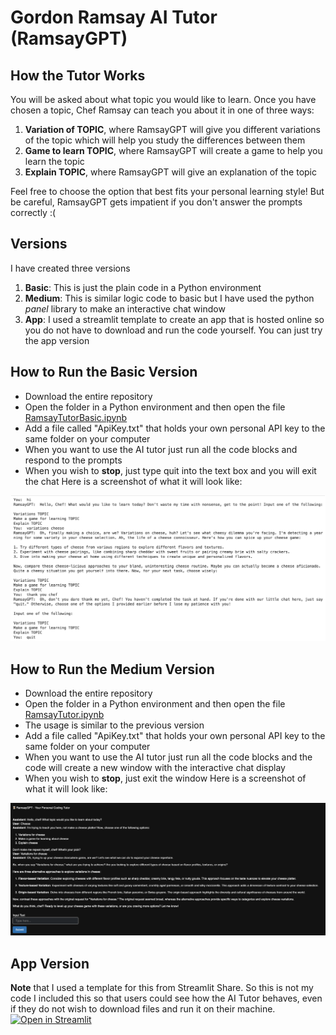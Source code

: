 # Gordon Ramsay AI Tutor (RamsayGPT)
## How the Tutor Works
You will be asked about what topic you would like to learn. Once you have chosen a topic, Chef Ramsay can teach you about it in one of three ways:

1. **Variation of TOPIC**, where RamsayGPT will give you different variations of the topic which will help you study the differences between them
2. **Game to learn TOPIC**, where RamsayGPT will create a game to help you learn the topic
3. **Explain TOPIC**, where RamsayGPT will give an explanation of the topic
   
Feel free to choose the option that best fits your personal learning style! But be careful, RamsayGPT gets impatient if you don't answer the prompts correctly :(

## Versions
I have created three versions 
1. **Basic**: This is just the plain code in a Python environment
2. **Medium**: This is similar logic code to basic but I have used the python _panel_ library to make an interactive chat window
3. **App**: I used a streamlit template to create an app that is hosted online so you do not have to download and run the code yourself. You can just try the app version

## How to Run the Basic Version
- Download the entire repository
- Open the folder in a Python environment and then open the file [RamsayTutorBasic.ipynb](https://github.com/johannaschmidle/Gordon-Ramsay-AI-Tutor/blob/main/RamsayTutorBasic.ipynb)
- Add a file called "ApiKey.txt" that holds your own personal API key to the same folder on your computer
- When you want to use the AI tutor just run all the code blocks and respond to the prompts
- When you wish to **stop**, just type quit into the text box and you will exit the chat
Here is a screenshot of what it will look like:
<p align="center">
    <img src="RamsayBasicSC.png" alt="Tableau Dashboard" width="900">
</p>
  
## How to Run the Medium Version
- Download the entire repository
- Open the folder in a Python environment and then open the file [RamsayTutor.ipynb](https://github.com/johannaschmidle/Gordon-Ramsay-AI-Tutor/blob/main/RamsayTutor.ipynb)
- The usage is similar to the previous version
- Add a file called "ApiKey.txt" that holds your own personal API key to the same folder on your computer
- When you want to use the AI tutor just run all the code blocks and the code will create a new window with the interactive chat display
- When you wish to **stop**, just exit the window
Here is a screenshot of what it will look like:
<p align="center">
    <img src="RamsayMediumSC.png" alt="Tableau Dashboard" width="900">
</p>
  
## App Version 
**Note** that I used a template for this from Streamlit Share. So this is not my code I included this so that users could see how the AI Tutor behaves, even if they do not wish to download files and run it on their machine.
[![Open in Streamlit](https://static.streamlit.io/badges/streamlit_badge_black_white.svg)](https://chatbot-8eqzu4tw5mc.streamlit.app/)
